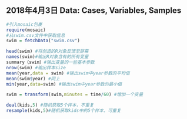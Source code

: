 2018年4月3日 Data: Cases, Variables, Samples
------------------------------------------
```r
#引入mosaic包裹
require(mosaic)
#从swim.csv文件中获取信息
swim = fetchData("swim.csv")

head(swim) #将创造的R对象反馈至屏幕
names(swim)#输出R对象含有的所有变量
summary（swim）#输出变量的一些基本参数
nrow(swim) #输出样本size
mean(year,data = swim) #输出swim中year参数的平均值
mean(swim$year) #同上
min(year,data=swim) #输出swim中year参数的最小值

swim = transform(swim,minutes = time/60) #增加一个变量

deal(kids,5) #随机获取5个样本，不重复
resample(kids,5)#随机获取kids中的5个样本，可重复
```
